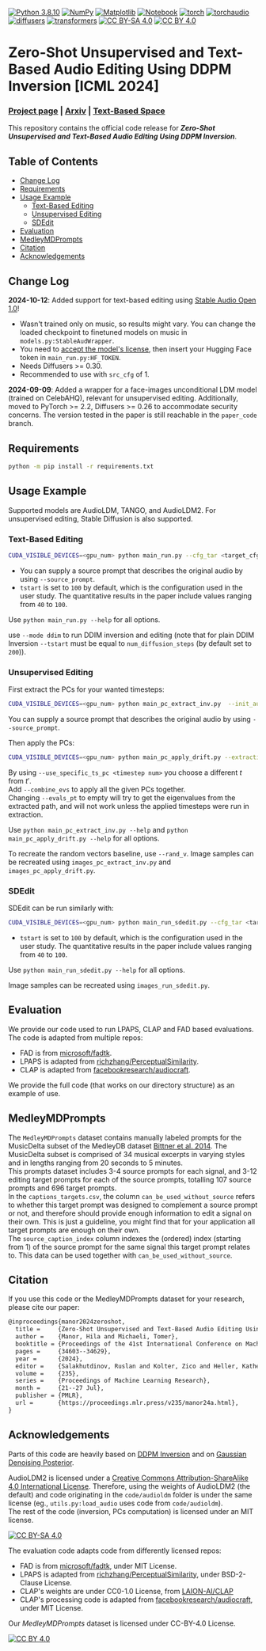 [![Python 3.8.10](https://img.shields.io/badge/python-3.8.10+-blue?logo=python&logoColor=white)](https://www.python.org/downloads/release/python-3810/)
[![NumPy](https://img.shields.io/badge/numpy-1.23.5-green?logo=numpy&logoColor=white)](https://pypi.org/project/numpy/1.23.5/)
[![Matplotlib](https://img.shields.io/badge/matplotlib-3.7.1+-green?logo=plotly&logoColor=white)](https://pypi.org/project/matplotlib/3.7.1)
[![Notebook](https://img.shields.io/badge/notebook-7.0.6+-green?logo=jupyter&logoColor=white)](https://pypi.org/project/notebook/7.0.6)
[![torch](https://img.shields.io/badge/torch-2.0.0-green?logo=pytorch&logoColor=white)](https://pytorch.org/)
[![torchaudio](https://img.shields.io/badge/torchaudio-2.0.1-green?logo=pytorch&logoColor=white)](https://pytorch.org/)
[![diffusers](https://img.shields.io/badge/diffusers-0.22.0-green)](https://github.com/huggingface/diffusers/)
[![transformers](https://img.shields.io/badge/transformers-1.35.0-green)](https://github.com/huggingface/transformers/)
[![CC BY-SA 4.0][cc-by-sa-shield]][cc-by-sa]
[![CC BY 4.0][cc-by-shield]][cc-by]

<!-- omit in toc -->
# Zero-Shot Unsupervised and Text-Based Audio Editing Using DDPM Inversion [ICML 2024]

### [Project page](https://HilaManor.github.io/AudioEditing) | [Arxiv](https://arxiv.org/abs/2402.10009) | [Text-Based Space](https://huggingface.co/spaces/hilamanor/audioEditing)

This repository contains the official code release for ***Zero-Shot Unsupervised and Text-Based Audio Editing Using DDPM Inversion***.

<!-- omit in toc -->
## Table of Contents

- [Change Log](#change-log)
- [Requirements](#requirements)
- [Usage Example](#usage-example)
  - [Text-Based Editing](#text-based-editing)
  - [Unsupervised Editing](#unsupervised-editing)
  - [SDEdit](#sdedit)
- [Evaluation](#evaluation)
- [MedleyMDPrompts](#medleymdprompts)
- [Citation](#citation)
- [Acknowledgements](#acknowledgements)

## Change Log

**2024-10-12**: Added support for text-based editing using [Stable Audio Open 1.0](https://huggingface.co/stabilityai/stable-audio-open-1.0)!

- Wasn't trained only on music, so results might vary. You can change the loaded checkpoint to finetuned models on music in `models.py:StableAudWrapper`.
- You need to [accept the model's license](https://huggingface.co/stabilityai/stable-audio-open-1.0), then insert your Hugging Face token in `main_run.py:HF_TOKEN`.
- Needs Diffusers >= 0.30.
- Recommended to use with `src_cfg` of 1.

**2024-09-09**: Added a wrapper for a face-images unconditional LDM model (trained on CelebAHQ), relevant for unsupervised editing. Additionally, moved to PyTorch >= 2.2, Diffusers >= 0.26 to accommodate security concerns. The version tested in the paper is still reachable in the `paper_code` branch.

## Requirements

```bash
python -m pip install -r requirements.txt
```

## Usage Example

Supported models are AudioLDM, TANGO, and AudioLDM2. For unsupervised editing, Stable Diffusion is also supported.

### Text-Based Editing

```bash
CUDA_VISIBLE_DEVICES=<gpu_num> python main_run.py --cfg_tar <target_cfg_strength> --cfg_src <source_cfg_strength> --init_aud <input_audio_path> --target_prompt <description of the wanted edited signal> --tstart <edit from timestep> --model_id <model_name> --results_path <path to dump results>
```

- You can supply a source prompt that describes the original audio by using `--source_prompt`.  
- `tstart` is set to `100` by default, which is the configuration used in the user study. The quantitative results in the paper include values ranging from `40` to `100`.

Use `python main_run.py --help` for all options.

use `--mode ddim` to run DDIM inversion and editing (note that for plain DDIM Inversion `--tstart` must be equal to `num_diffusion_steps` (by default set to `200`)).

### Unsupervised Editing

First extract the PCs for your wanted timesteps:

```bash
CUDA_VISIBLE_DEVICES=<gpu_num> python main_pc_extract_inv.py  --init_aud <input_audio_path> --model_id <model_name> --results_path <path to dump results> --drift_start <start extraction timestep> --drift_end  <end extraction timestep> --n_evs <amount of evs to extract>
```

You can supply a source prompt that describes the original audio by using `--source_prompt`.

Then apply the PCs:

```bash
CUDA_VISIBLE_DEVICES=<gpu_num> python main_pc_apply_drift.py --extraction_path <path to extracted .pt file> --drift_start <timestep to start apply> --drift_end <timestep to end apply> --amount <edit strength> --evs <ev nums to apply>

```

By using `--use_specific_ts_pc <timestep num>` you choose a different $t$ from $t'$.  
Add `--combine_evs` to apply all the given PCs together.  
Changing `--evals_pt` to empty will try to get the eigenvalues from the extracted path, and will not work unless the applied timesteps were run in extraction.  

Use `python main_pc_extract_inv.py --help` and `python main_pc_apply_drift.py --help` for all options.

To recreate the random vectors baseline, use `--rand_v`.  Image samples can be recreated using `images_pc_extract_inv.py` and `images_pc_apply_drift.py`.

### SDEdit

SDEdit can be run similarly with:

```bash
CUDA_VISIBLE_DEVICES=<gpu_num> python main_run_sdedit.py --cfg_tar <target_cfg_strength> --init_aud <input_audio_path> --target_prompt <description of the wanted edited signal> --tstart <edit from timestep> --model_id <model_name> --results_path <path to dump results>
```

- `tstart` is set to `100` by default, which is the configuration used in the user study. The quantitative results in the paper include values ranging from `40` to `100`.

Use `python main_run_sdedit.py --help` for all options.

Image samples can be recreated using `images_run_sdedit.py`.

## Evaluation

We provide our code used to run LPAPS, CLAP and FAD based evaluations. The code is adapted from multiple repos:

- FAD is from [microsoft/fadtk](https://github.com/microsoft/fadtk).
- LPAPS is adapted from [richzhang/PerceptualSimilarity](https://github.com/richzhang/PerceptualSimilarity).
- CLAP is adapted from [facebookresearch/audiocraft](https://github.com/facebookresearch/audiocraft).

We provide the full code (that works on our directory structure) as an example of use.

## MedleyMDPrompts

The `MedleyMDPrompts` dataset contains manually labeled prompts for the MusicDelta subset of the MedleyDB dataset [Bittner et al. 2014](https://www.researchgate.net/profile/Justin-Salamon/publication/265508421_MedleyDB_A_Multitrack_Dataset_for_Annotation-Intensive_MIR_Research/links/54106cc70cf2f2b29a4109ff/MedleyDB-A-Multitrack-Dataset-for-Annotation-Intensive-MIR-Research.pdf). The MusicDelta subset is comprised of 34 musical excerpts in varying styles and in lengths ranging from 20 seconds to 5 minutes.  
This prompts dataset includes 3-4 source prompts for each signal, and 3-12 editing target prompts for each of the source prompts, totalling 107 source prompts and 696 target prompts.  
In the `captions_targets.csv`, the column `can_be_used_without_source` refers to whether this target prompt was designed to complement a source prompt or not, and therefore should provide enough information to edit a signal on their own. This is just a guideline, you might find that for your application all target prompts are enough on their own.  
The `source_caption_index` column indexes the (ordered) index (starting from 1) of the source prompt for the same signal this target prompt relates to. This data can be used together with `can_be_used_without_source`.

## Citation

If you use this code or the MedleyMDPrompts dataset for your research, please cite our paper:

```latex
@inproceedings{manor2024zeroshot,
  title =     {Zero-Shot Unsupervised and Text-Based Audio Editing Using {DDPM} Inversion},
  author =    {Manor, Hila and Michaeli, Tomer},
  booktitle = {Proceedings of the 41st International Conference on Machine Learning},
  pages =     {34603--34629},
  year =      {2024},
  editor =    {Salakhutdinov, Ruslan and Kolter, Zico and Heller, Katherine and Weller, Adrian and Oliver, Nuria and Scarlett, Jonathan and Berkenkamp, Felix},
  volume =    {235},
  series =    {Proceedings of Machine Learning Research},
  month =     {21--27 Jul},
  publisher = {PMLR},
  url =       {https://proceedings.mlr.press/v235/manor24a.html},
}
```

## Acknowledgements

Parts of this code are heavily based on [DDPM Inversion](https://github.com/inbarhub/DDPM_inversion) and on [Gaussian Denoising Posterior](https://github.com/HilaManor/GaussianDenoisingPosterior).

AudioLDM2 is licensed under a [Creative Commons Attribution-ShareAlike 4.0 International License][cc-by-sa]. Therefore, using the weights of AudioLDM2 (the default) and code originating in the `code/audioldm` folder is under the same license (eg., `utils.py:load_audio` uses code from `code/audioldm`).  
The rest of the code (inversion, PCs computation) is licensed under an MIT license.

[![CC BY-SA 4.0][cc-by-sa-image]][cc-by-sa]

[cc-by-sa]: http://creativecommons.org/licenses/by-sa/4.0/
[cc-by-sa-image]: https://licensebuttons.net/l/by-sa/4.0/88x31.png
[cc-by-sa-shield]: https://img.shields.io/badge/License-CC%20BY--SA%204.0-lightgrey.svg

The evaluation code adapts code from differently licensed repos:

- FAD is from [microsoft/fadtk](https://github.com/microsoft/fadtk), under MIT License.
- LPAPS is adapted from [richzhang/PerceptualSimilarity](https://github.com/richzhang/PerceptualSimilarity), under BSD-2-Clause License.
- CLAP's weights are under CC0-1.0 License, from [LAION-AI/CLAP](https://github.com/LAION-AI/CLAP)
- CLAP's processing code is adapted from [facebookresearch/audiocraft](https://github.com/facebookresearch/audiocraft), under MIT License.

Our *MedleyMDPrompts* dataset is licensed under CC-BY-4.0 License.

[![CC BY 4.0][cc-by-image]][cc-by]

[cc-by]: http://creativecommons.org/licenses/by/4.0/
[cc-by-image]: https://licensebuttons.net/l/by/4.0/88x31.png
[cc-by-shield]: https://img.shields.io/badge/License-CC%20BY%204.0-lightgrey.svg
